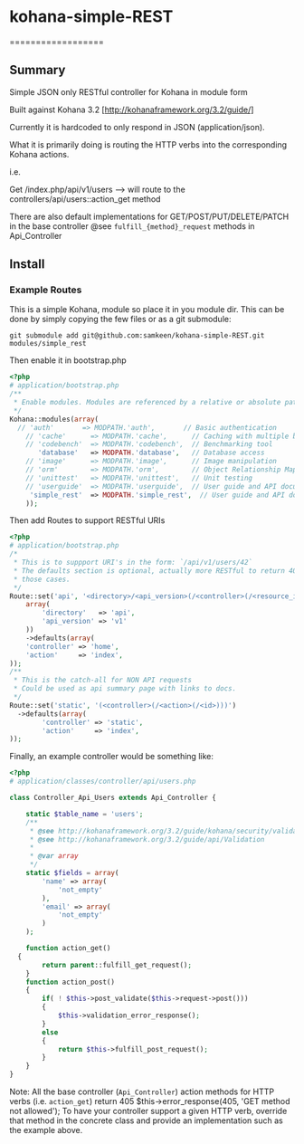# kohana-simple-REST
==================

## Summary

Simple JSON only RESTful controller for Kohana in module form

Built against Kohana 3.2 [http://kohanaframework.org/3.2/guide/]

Currently it is hardcoded to only respond in JSON (application/json).

What it is primarily doing is routing the HTTP verbs into the corresponding Kohana actions.

i.e.  

Get /index.php/api/v1/users  --> will route to the controllers/api/users::action_get method

There are also default implementations for GET/POST/PUT/DELETE/PATCH in the base controller @see `fulfill_{method}_request` methods in Api_Controller

## Install

### Example Routes

This is a simple Kohana, module so place it in you module dir. This can be done by simply copying the few files or as a git submodule:

`git submodule add git@github.com:samkeen/kohana-simple-REST.git modules/simple_rest`


Then enable it in bootstrap.php

```php
<?php
# application/bootstrap.php
/**
 * Enable modules. Modules are referenced by a relative or absolute path.
 */
Kohana::modules(array(
  // 'auth'       => MODPATH.'auth',       // Basic authentication
	// 'cache'      => MODPATH.'cache',      // Caching with multiple backends
	// 'codebench'  => MODPATH.'codebench',  // Benchmarking tool
	   'database'   => MODPATH.'database',   // Database access
	// 'image'      => MODPATH.'image',      // Image manipulation
	// 'orm'        => MODPATH.'orm',        // Object Relationship Mapping
	// 'unittest'   => MODPATH.'unittest',   // Unit testing
	// 'userguide'  => MODPATH.'userguide',  // User guide and API documentation
	 'simple_rest'  => MODPATH.'simple_rest',  // User guide and API documentation
	));
```

Then add Routes to support RESTful URIs

```php
<?php
# application/bootstrap.php
/*
 * This is to suppport URI's in the form: `/api/v1/users/42`
 * The defaults section is optional, actually more RESTful to return 404 in 
 * those cases.
 */
Route::set('api', '<directory>/<api_version>(/<controller>(/<resource_id>))',
    array(
        'directory'   => 'api',
        'api_version' => 'v1'
    ))
    ->defaults(array(
    'controller' => 'home',
    'action'     => 'index',
));
/**
 * This is the catch-all for NON API requests
 * Could be used as api summary page with links to docs.
 */
Route::set('static', '(<controller>(/<action>(/<id>)))')
  ->defaults(array(
		'controller' => 'static',
		'action'     => 'index',
));
```

Finally, an example controller would be something like:

```php
<?php
# application/classes/controller/api/users.php

class Controller_Api_Users extends Api_Controller {

    static $table_name = 'users';
    /**
     * @see http://kohanaframework.org/3.2/guide/kohana/security/validation
     * @see http://kohanaframework.org/3.2/guide/api/Validation
     *
     * @var array
     */
    static $fields = array(
        'name' => array(
            'not_empty'
        ),
        'email' => array(
            'not_empty'
        )
    );

    function action_get()
  {
        return parent::fulfill_get_request();
	}
    function action_post()
	{
        if( ! $this->post_validate($this->request->post()))
        {
            $this->validation_error_response();
        }
        else
        {
            return $this->fulfill_post_request();
        }
	}
}
```

Note: All the base controller (`Api_Controller`) action methods for HTTP verbs (i.e. `action_get`) return 405
    $this->error_response(405, 'GET method not allowed');
To have your controller support a given HTTP verb, override that method in the concrete class and provide an implementation
such as the example above.